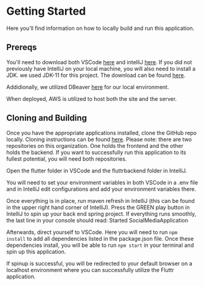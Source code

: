 # Getting Started

Here you'll find information on how to locally build and run this application. 

## Prereqs

You'll need to download both VSCode [here](https://code.visualstudio.com/download) and intelliJ [here](https://www.jetbrains.com/idea/download/#section=windows). 
If you did not previously have IntelliJ on your local machine, you will also need to install a JDK. we used JDK-11 for this project. The download can be found [here](https://www.oracle.com/java/technologies/javase/jdk11-archive-downloads.html).

Addidionally, we utilized DBeaver [here](https://dbeaver.io/download/) for our local environment. 

When deployed, AWS is utilized to host both the site and the server. 

## Cloning and Building

Once you have the appropriate applications installed, clone the GitHub repo locally. Cloning instructions can be found [here](https://help.github.com/articles/cloning-a-repository/). 
Please note: there are two repositories on this organization. One holds the frontend and the other holds the backend. If you want to successfully run this application to its fullest potential, you will need both repositories.

Open the flutter folder in VSCode and the fluttrbackend folder in IntelliJ. 

You will need to set your environment variables in both VSCode in a .env file and in IntelliJ edit configurations and add your environment variables there.

Once everything is in place, run maven refresh in IntelliJ (this can be found in the upper right hand corner of IntelliJ).
Press the GREEN play button in IntelliJ to spin up your back end spring project. If everything runs smoothly, the last line in your console should read: Started SocialMediaApplication

 Afterwards, direct yourself to VSCode. Here you will need to run ```npm install``` to add all dependencies listed in the package.json file. 
 Once these dependencies install, you will be able to run ```npm start``` in your terminal and spin up this application.
 
 If spinup is successful, you will be redirected to your default browser on a localhost environment where you can successfully utilize the Fluttr application.
